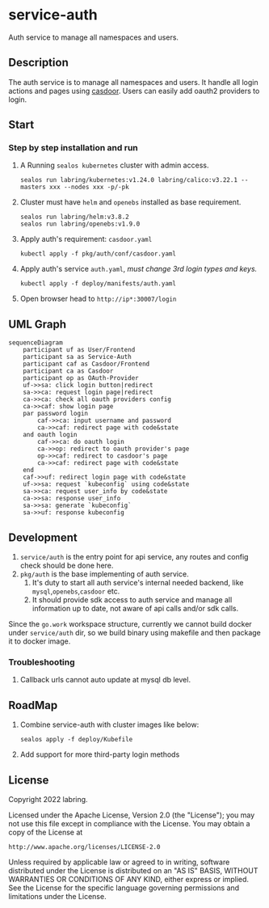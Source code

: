 # service-auth 
Auth service to manage all namespaces and users.

## Description
The auth service is to manage all namespaces and users.
It handle all login actions and pages using [casdoor](https://github.com/casdoor/casdoor).
Users can easily add oauth2 providers to login.

## Start

### Step by step installation and run

1. A Running `sealos kubernetes` cluster with admin access.  
    ```shell
    sealos run labring/kubernetes:v1.24.0 labring/calico:v3.22.1 --masters xxx --nodes xxx -p/-pk
    ```
2. Cluster must have `helm` and `openebs` installed as base requirement.
    ```shell
    sealos run labring/helm:v3.8.2 
    sealos run labring/openebs:v1.9.0
    ```
3. Apply auth's requirement: `casdoor.yaml`
    ```shell
    kubectl apply -f pkg/auth/conf/casdoor.yaml
    ```
4. Apply auth's service `auth.yaml`, *must change 3rd login types and keys.*
    ```shell
    kubectl apply -f deploy/manifests/auth.yaml
    ```
5. Open browser head to `http://ip*:30007/login`

## UML Graph

```mermaid
sequenceDiagram
    participant uf as User/Frontend
    participant sa as Service-Auth
    participant caf as Casdoor/Frontend
    participant ca as Casdoor
    participant op as OAuth-Provider
    uf->>sa: click login button|redirect
    sa->>ca: request login page|redirect
    ca->>ca: check all oauth providers config
    ca->>caf: show login page
    par password login
        caf->>ca: input username and password
        ca->>caf: redirect page with code&state
    and oauth login
        caf->>ca: do oauth login
        ca->>op: redirect to oauth provider's page
        op->>caf: redirect to casdoor's page
        ca->>caf: redirect page with code&state
    end
    caf->>uf: redirect login page with code&state
    uf->>sa: request `kubeconfig` using code&state
    sa->>ca: request user_info by code&state
    ca->>sa: response user_info
    sa->>sa: generate `kubeconfig`
    sa->>uf: response kubeconfig
```

## Development

1. `service/auth` is the entry point for api service, any routes and config check should be done here.
2. `pkg/auth` is the base implementing of auth service.
    1. It's duty to start all auth service's internal needed backend, like `mysql`,`openebs`,`casdoor` etc.
    2. It should provide sdk access to auth service and manage all information up to date, not aware of api calls and/or sdk calls.

Since the `go.work` workspace structure, currently we cannot build docker under `service/auth` dir, so we build binary using makefile and then package it to docker image.

### Troubleshooting

1. Callback urls cannot auto update at mysql db level.

## RoadMap

1. Combine service-auth with cluster images like below:
    ```shell
    sealos apply -f deploy/Kubefile
    ```
2. Add support for more third-party login methods

## License

Copyright 2022 labring.

Licensed under the Apache License, Version 2.0 (the "License");
you may not use this file except in compliance with the License.
You may obtain a copy of the License at

    http://www.apache.org/licenses/LICENSE-2.0

Unless required by applicable law or agreed to in writing, software
distributed under the License is distributed on an "AS IS" BASIS,
WITHOUT WARRANTIES OR CONDITIONS OF ANY KIND, either express or implied.
See the License for the specific language governing permissions and
limitations under the License.

